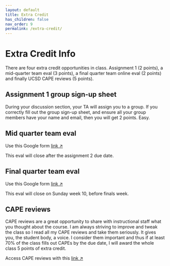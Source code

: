 ```yaml
---
layout: default
title: Extra Credit
has_children: false
nav_order: 9
permalink: /extra-credit/
---
```


<h1>Extra Credit Info</h1>

There are four extra credit opportunities in class. Assignment 1 (2 points), a mid-quarter team eval (3 points), a final quarter team online eval (2 points) and finally UCSD CAPE reviews (5 points).

<h2>Assignment 1 group sign-up sheet</h2>
During your discussion section, your TA will assign you to a group. If you correctly fill out the group sign-up sheet, and ensure all your group members have your name and email, then you will get 2 points. Easy.

<h2>Mid quarter team eval</h2>
Use this Google form <a href="https://docs.google.com/forms/d/e/1FAIpQLSfYbYuYjYlyrCY50yjVe_ejOBMiIwq_3t0U4NTkVafsiFVwrA/viewform?usp=sf_link" target="_blank" rel="noopener">link &#x2197;</a>

This eval will close after the assignment 2 due date.

<h2>Final quarter team eval</h2>
Use this Google form <a href="https://docs.google.com/forms/d/e/1FAIpQLSeP8N88eSRuFNeZqk8NpcX24No2c9aCmHIMW-PjIkD5zQH_yg/viewform?usp=sf_link" target="_blank" rel="noopener">link &#x2197;</a>

This eval will close on Sunday week 10, before finals week.

<h2> CAPE reviews</h2>

CAPE reviews are a great opportunity to share with instructional staff what you thought about the course. I am always striving to improve and tweak the class so I read all my CAPE reviews and take them seriously. It gives you, the student body, a voice. I consider them important and thus if at least 70% of the class fills out CAPEs by the due date, I will award the whole class 5 points of extra credit.

Access CAPE reviews with this <a href="https://cape.ucsd.edu/" target="_blank" rel="noopener">link &#x2197;</a>
